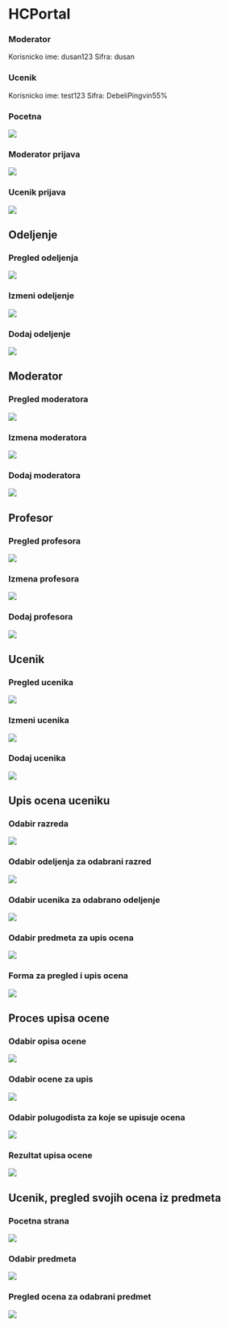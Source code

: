 # HCPortal

### Moderator 
Korisnicko ime: dusan123
Sifra: dusan

### Ucenik
Korisnicko ime: test123
Sifra: DebeliPingvin55%

### Pocetna
![](slike/pocetna.png)

### Moderator prijava
![](slike/prijava_moderator.png)

### Ucenik prijava
![](slike/ucenik_prijava.png)

## Odeljenje

### Pregled odeljenja
![](slike/odeljenja/pregled_odeljenja.png)

### Izmeni odeljenje
![](slike/odeljenja/izmeni_odeljenje.png)

### Dodaj odeljenje
![](slike/odeljenja/dodaj_odeljenje.png)

## Moderator

### Pregled moderatora
![](slike/moderator/pregled_moderatora.png)

### Izmena moderatora
![](slike/moderator/izmeni_moderatora.png)

### Dodaj moderatora
![](slike/moderator/dodaj_moderatora.png)

## Profesor

### Pregled profesora
![](slike/profesor/pregled_profesora.png)

### Izmena profesora
![](slike/profesor/izmena_profesora.png)

### Dodaj profesora
![](slike/profesor/dodaj_profesora.png)

## Ucenik

### Pregled ucenika
![](slike/ucenik/pregled_ucenika.png)

### Izmeni ucenika
![](slike/ucenik/izmeni_ucenika.png)

### Dodaj ucenika
![](slike/ucenik/dodaj_ucenika.png)


## Upis ocena uceniku

### Odabir razreda
![](slike/ocene/razredi.png)

### Odabir odeljenja za odabrani razred
![](slike/ocene/odeljenja_razreda.png)

### Odabir ucenika za odabrano odeljenje
![](slike/ocene/ucenici_odeljenja.png)

### Odabir predmeta za upis ocena
![](slike/ocene/predmeti_ucenika.png)

### Forma za pregled i upis ocena
![](slike/ocene/ocene_ucenika.png)

## Proces upisa ocene

### Odabir opisa ocene
![](slike/upis_ocene/opis_ocene.png)

### Odabir ocene za upis
![](slike/upis_ocene/odabir_ocene.png)

### Odabir polugodista za koje se upisuje ocena
![](slike/upis_ocene/odabir_polugodista.png)

### Rezultat upisa ocene
![](slike/upis_ocene/upisana_ocena.png)

## Ucenik, pregled svojih ocena iz predmeta

### Pocetna strana
![](slike/ucenik_ocene/pocetna.png)

### Odabir predmeta
![](slike/ucenik_ocene/pregled_predmeta.png)

### Pregled ocena za odabrani predmet
![](slike/ucenik_ocene/pregled_ocena.png)